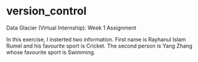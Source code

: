 # version_control
Data Glacier (Virtual Internship): Week 1 Assignment

In this exercise, I insterted two information. First name is Rayhanul Islam Rumel and his favourite sport is Cricket. The second person is Yang Zhang whose favourite sport is Swimming.
